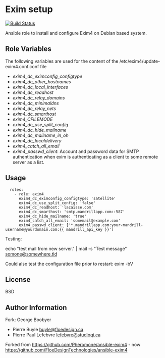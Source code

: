 Exim setup
========
[![Build Status](https://travis-ci.org/Blue-Bag/ansible-exim4.svg?branch=master)](https://travis-ci.org/Blue-Bag/ansible-exim4)

Ansible role to install and configure Exim4 on Debian based system.

Role Variables
--------------

The following variables are used for the content of the /etc/exim4/update-exim4.conf.conf file

* *exim4_dc_eximconfig_configtype*
* *exim4_dc_other_hostnames*
* *exim4_dc_local_interfaces*
* *exim4_dc_readhost*
* *exim4_dc_relay_domains*
* *exim4_dc_minimaldns*
* *exim4_dc_relay_nets*
* *exim4_dc_smarthost*
* *exim4_CFILEMODE*
* *exim4_dc_use_split_config*
* *exim4_dc_hide_mailname*
* *exim4_dc_mailname_in_oh*
* *exim4_dc_localdelivery*
* *exim4_catch_all_email*
* *exim4_passwd_client*: Account and password data for SMTP authentication when exim is authenticating as a client to
   some remote server as a list.

Usage
-----

```
  roles:
    - role: exim4
      exim4_dc_eximconfig_configtype: 'satellite'
      exim4_dc_use_split_config: 'false'
      exim4_dc_readhost: 'lacaisse.com'
      exim4_dc_smarthost: 'smtp.mandrillapp.com::587'
      exim4_dc_hide_mailname: 'true'
      exim4_catch_all_email: 'somemail@example.com'
      exim4_passwd_client: ['*.mandrillapp.com:your-mandrill-username@yourdomain.com:{{ mandrill_api_key }}']
```
Testing:

   echo "test mail from new server." | mail -s "Test message" somone@somewhere.tld

   Could also test the configuration file prior to restart:
   exim -bV

License
-------

BSD

Author Information
------------------
Fork: George Boobyer

* Pierre Buyle <buyle@floedesign.ca>
* Pierre Paul Lefebvre <lefebvre@studioqi.ca>

Forked from https://github.com/Pheromone/ansible-exim4 - now https://github.com/FloeDesignTechnologies/ansible-exim4

